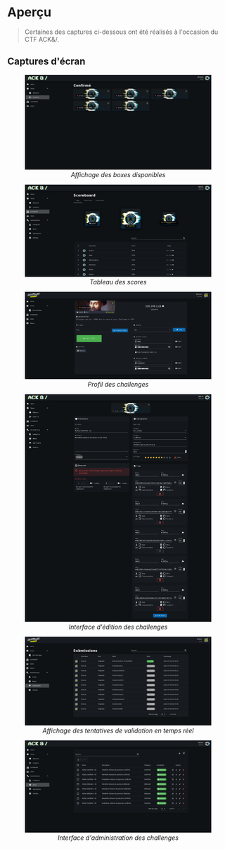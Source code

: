 # Aperçu

> Certaines des captures ci-dessous ont été réalisés à l'occasion du CTF ACK&/.

<!--
## Démonstration

<center><figure>
<center>
	<video alt="Chatsubo Demo" width="100%" controls>
	  <source src="/assets/ctf/chatsubo/media/demo.webm" type="video/webm"/>
	Your browser does not support the video tag.
	</video>
</center>
<center><figcaption><i>Ajout d'une machine et connexion à l'instance</i></figcaption></center>
</figure></center>
-->
## Captures d'écran

<center><figure>
	<a href="/assets/ctf/chatsubo/media/track_boxes.png" target="_blank">
  <img src="/assets/ctf/chatsubo/media/track_boxes.png" />
  </a>
  <center><figcaption><i>Affichage des boxes disponibles</i></figcaption></center>
</figure></center>

<center><figure>
	<a href="/assets/ctf/chatsubo/media/scoreboard.png" target="_blank">
  <img src="/assets/ctf/chatsubo/media/scoreboard.png" />
  </a>
<center><figcaption><i>Tableau des scores</i></figcaption></center>
</figure></center>

<center><figure>
	<a href="/assets/ctf/chatsubo/media/box_user.png" target="_blank">
  <img src="/assets/ctf/chatsubo/media/box_user.png" />
  </a>
  <center><figcaption><i>Profil des challenges</i></figcaption></center>
</figure></center>

<center><figure>
	<a href="/assets/ctf/chatsubo/media/edit_box.png" target="_blank">
  <img src="/assets/ctf/chatsubo/media/edit_box.png" />
  </a>
  <center><figcaption><i>Interface d'édition des challenges</i></figcaption></center>
</figure></center>

<center><figure>
	<a href="/assets/ctf/chatsubo/media/submissions.png" target="_blank">
  <img src="/assets/ctf/chatsubo/media/submissions.png" />
  </a>
  <center><figcaption><i>Affichage des tentatives de validation en temps réel</i></figcaption></center>
</figure></center>

<center><figure>
	<a href="/assets/ctf/chatsubo/media/boxes_admin.png" target="_blank">
  <img src="/assets/ctf/chatsubo/media/boxes_admin.png" />
  </a>
  <center><figcaption><i>Interface d'administration des challenges</i></figcaption></center>
</figure></center>
